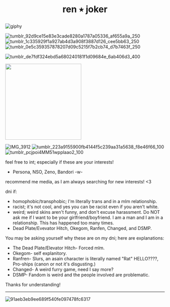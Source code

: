 # **<p align="center">ren ٭ joker<p align="center">**

![giphy](https://github.com/renaster/renaster/assets/163688658/9980633d-40d1-4b80-be57-45540b8f759f)

![tumblr_92d9ce15e83e3cade8280a1787a05336_af655a9a_250](https://github.com/renaster/renaster/assets/163688658/de9b5824-0066-469b-9f8f-4230b9f07313)
![tumblr_1c335929f1a927ab4d3a908f3887d126_cee5bb63_250](https://github.com/renaster/renaster/assets/163688658/6b879ea2-955a-4dcb-b0de-e835d7c05d1e)
![tumblr_0e5c359357878207d09c5215f7b2cb74_d7b7463f_250](https://github.com/renaster/renaster/assets/163688658/5bb56f44-2868-46b8-b4bc-d73315baa9e9)

![tumblr_de7fdf324ebd5a680240181f1d09684e_6ab406d3_400](https://github.com/renaster/renaster/assets/163688658/ef3b157a-fbb9-4deb-bd16-67eeaf48c2da)







<img src="https://github.com/renaster/renaster/assets/163688658/39666f90-7e1c-4ebd-bac8-b7758dabb952" width="240">


![IMG_3912](https://github.com/renaster/renaster/assets/163688658/14f52b98-affd-4786-bdfa-e78a34527044)
![tumblr_223a9155900fb4144f5c239aa31a5638_f8e46f66_100](https://github.com/renaster/renaster/assets/163688658/c358dc29-58ea-438b-a477-e128ac0e4939)
![tumblr_pcjpoi4MM51wpplaao2_100](https://github.com/renaster/renaster/assets/163688658/c282a427-99d9-478a-822d-172dab79a688)



feel free to int; especially if these are your interests! 

- Persona, NSO, Zeno, Bandori -w-

recommend me media, as I am always searching for new interests! <3

dni if:
- homophobic/transphobic; I'm literally trans and in a mlm relationship.
- racist; it's not cool, and yes you can be racist even if you aren't white.
- weird; weird skins aren't funny, and don't excuse harassment. Do NOT ask me if I want to be your girlfriend/boyfriend. I am a man and I am in a relationship. This has happened too many times.
- Dead Plate/Evevator Hitch, Okegom, Ranfen, Changed, and DSMP.

You may be asking yourself why these are on my dni; here are explanations:
- The Dead Plate/Elevator Hitch- Forced mlm.
- Okegom- self explanitory.
- Ranfren- Slurs, an asain character is literally named "Rat" HELLO????, Pro-ships (canon or not it's disgusting.)
- Changed- A weird furry game, need I say more?
- DSMP- Fandom is weird and the people involved are problematic.

Thanks for understanding!

-----

![91aeb3eb9ee689f540fe097478fc6317](https://github.com/renaster/renaster/assets/163688658/c3882e50-982b-41f7-9e26-55d303cc98a4)

